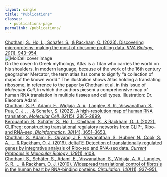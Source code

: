 ```yaml
---
layout: single
title: "Publications"
classes:
  - publications-page
permalink: /publications/
---
```


<div class="publication-entry">
  <div class="publication-text">
    <a href="https://www.tandfonline.com/doi/full/10.1080/15476286.2023.2279845" class="text-link">
      Chothani, S., Ho, L., Schafer, S., & Rackham, O. (2023). Discovering microproteins: making the most of ribosome profiling data. <em>RNA Biology, 20</em>(1), 943–954.
    </a>
  </div>

  <div class="pubimage-hover-container">
    <img src="{{ '/assets/images/cover.tif' | relative_url }}" alt="MolCell cover image">
    <div class="hover-text">
      On the cover: In Greek mythology, Atlas is a Titan who carries the world on his shoulders. In modern language, because of the work of the 16th century geographer Mercator, the term atlas has come to signify “a collection of maps of the known world.” The illustration shows Atlas holding a translating ribosome, in reference to the paper by Chothani et al. in this issue of <em>Molecular Cell</em>, in which the authors present a comprehensive map of human RNA translation in multiple tissues and cell types. Illustration: Dr. Eleonora Adami.
    </div>
  </div>
</div>

<div class="publication-entry">
  <div class="publication-text">
    <a href="https://www.cell.com/molecular-cell/fulltext/S1097-2765(22)00606-2?uuid=uuid%3Ad64a17c6-406a-4124-96ed-d6ebc23c1cee" class="text-link">
      Chothani, S. P., Adami, E., Widjaja, A. A., Langley, S. R., Viswanathan, S., Pua, C. J., ... & Schafer, S. (2022). A high-resolution map of human RNA translation. <em>Molecular Cell</em>, <em>82</em>(15), 2885–2899.
    </a>
  </div>
</div>

<div class="publication-entry">
  <div class="publication-text">
    <a href="https://academic.oup.com/bioinformatics/article/38/14/3651/6598794" class="text-link">
      Kerouanton, B., Schäfer, S., Ho, L., Chothani, S., & Rackham, O. J. (2022). CLIPreg: constructing translational regulatory networks from CLIP-, Ribo- and RNA-seq. <em>Bioinformatics</em>, <em>38</em>(14), 3651–3653.
    </a>
  </div>
</div>

<div class="publication-entry">
  <div class="publication-text">
    <a href="https://currentprotocols.onlinelibrary.wiley.com/doi/full/10.1002/cpmb.108" class="text-link">
      Chothani, S., Adami, E., Ouyang, J. F., Viswanathan, S., Hubner, N., Cook, S. A., ... & Rackham, O. J. (2019). deltaTE: Detection of translationally regulated genes by integrative analysis of Ribo‐seq and RNA‐seq data. <em>Current Protocols in Molecular Biology</em>, <em>129</em>(1), e108.
    </a>
  </div>
</div>

<div class="publication-entry">
  <div class="publication-text">
    <a href="https://www.ahajournals.org/doi/full/10.1161/CIRCULATIONAHA.119.039596" class="text-link">
      Chothani, S., Schäfer, S., Adami, E., Viswanathan, S., Widjaja, A. A., Langley, S. R., ... & Rackham, O. J. (2019). Widespread translational control of fibrosis in the human heart by RNA-binding proteins. <em>Circulation</em>, <em>140</em>(11), 937–951.
    </a>
  </div>
</div>

